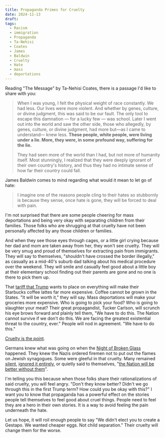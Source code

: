 ```yaml
---
title: Propaganda Primes for Cruelty
date: 2024-11-13
draft:
tags:
  - Racism
  - immigration
  - Propaganda
  - Ta-Nehisi
  - Coates
  - James
  - Baldwin
  - Cruelty
  - Hate
  - mass
  - deportations
---
```

Reading "The Message" by Ta-Nehisi Coates, there is a passage I'd like to share with you:

>When I was young, I felt the physical weight of race constantly. We had less. Our lives were more violent. And whether by genes, culture, or divine judgment, this was said to be our fault. The only tool to escape this damnation — for a lucky few — was school. Later I went out into the world and saw the other side, those who allegedly, by genes, culture, or divine judgment, had more but—as I came to understand— knew less. **These people, white people, were living under a lie. More, they were, in some profound way, suffering for the lie.**
>
>They had seen more of the world than I had, but not more of humanity itself. Most stunningly, I realized that they were deeply ignorant of their own country's history, and thus they had no intimate sense of how far their country could fall.

James Baldwin comes to mind regarding what would it mean to let go of hate:

> I imagine one of the reasons people cling to their hates so stubbornly is because they sense, once hate is gone, they will be forced to deal with pain.

I'm not surprised that there are some people cheering for mass deportations and being very okay with separating children from their families. Those folks who are shrugging at that cruelty have not been personally affected by any those children or families.

And when they see those eyes through cages, or a little girl crying because her dad and mom are taken away from her, they won't see cruelty. They will be very smug and proud of themselves for extracting pain from immigrants. They will say to themselves, "shouldn't have crossed the border illegally," as casually as a mid-40's suburb dad talking about his medical procedure over the weekend.  They will smile and casually feel good about a little boy at their elementary school finding out their parents are gone and no one is there to pick them up.

That [tariff that Trump](https://apnews.com/article/tariffs-trump-taxes-imports-inflation-consumers-prices-c2eef295a078a76ce2bb7fedb0c5e58c) wants to place on everything will make their Starbucks coffee lattes far more expensive. Coffee cannot be grown in the States. "It will be worth it," they will say. Mass deportations will make your groceries more expensive. Who is going to pick your food?  Who is going to slaughter your meat? Their great propagandist, Tucker Carlson, will scrunch his eye brows forward and plainly tell them, "We have to do this. The Nation cannot survive if we don't do this. We are facing the greatest existential threat to the country, ever." People will nod in agreement. "We have to do this."

[Cruelty is the point](https://www.theatlantic.com/ideas/archive/2018/10/the-cruelty-is-the-point/572104/).

Germans knew what was going on when the [Night of Broken Glass](https://encyclopedia.ushmm.org/content/en/article/the-night-of-broken-glass) happened. They knew the Nazis ordered firemen not to put out the flames on Jewish synagogues. Some were gleeful in that cruelty. Many remained [silent](https://en.wikipedia.org/wiki/Kristallnacht#In_Germany), [ignored it entirely](https://www.history.com/topics/holocaust/kristallnacht), or quietly said to themselves, "[the Nation will be better without them](https://archive.org/details/kristallnacht19300stei/page/3)".

I'm telling you this because when those folks share their rationalizations of said cruelty, you will feel angry. "Don't they know better? Didn't we go through this in the first Trump term? How could you be okay with this?" I want you to know that propaganda has a powerful effect on the stories people tell themselves to feel good about cruel things. People need to feel they are a hero in their own stories. It is a way to avoid feeling the pain underneath the hate.

Let us hope, it will roil enough people to say "We didn't elect you to create a Gestapo. We wanted cheaper eggs. Not child separation."  Their cruelty will change them for the worse.

